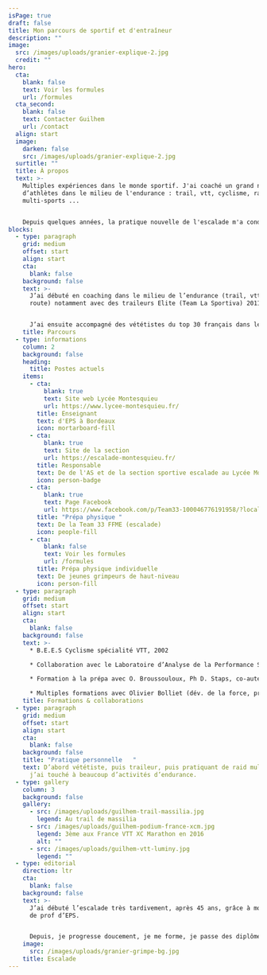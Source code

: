 ```yaml
---
isPage: true
draft: false
title: Mon parcours de sportif et d'entraîneur
description: ""
image:
  src: /images/uploads/granier-explique-2.jpg
  credit: ""
hero:
  cta:
    blank: false
    text: Voir les formules
    url: /formules
  cta_second:
    blank: false
    text: Contacter Guilhem
    url: /contact
  align: start
  image:
    darken: false
    src: /images/uploads/granier-explique-2.jpg
  surtitle: ""
  title: À propos
  text: >-
    Multiples expériences dans le monde sportif. J'ai coaché un grand nombre
    d’athlètes dans le milieu de l'endurance : trail, vtt, cyclisme, raid
    multi-sports ... 


    Depuis quelques années, la pratique nouvelle de l'escalade m'a conduit à me pencher sur le développement de la force, l'explosivité, la vitesse ... Un nouveau champ d'investigation tout à fait passionnant !
blocks:
  - type: paragraph
    grid: medium
    offset: start
    align: start
    cta:
      blank: false
    background: false
    text: >-
      J’ai débuté en coaching dans le milieu de l’endurance (trail, vtt, vélo
      route) notamment avec des traileurs Elite (Team La Sportiva) 2011/2014.


      J’ai ensuite accompagné des vététistes du top 30 français dans leur planification et le suivi de leur préparation.
    title: Parcours
  - type: informations
    column: 2
    background: false
    heading:
      title: Postes actuels
    items:
      - cta:
          blank: true
          text: Site web Lycée Montesquieu
          url: https://www.lycee-montesquieu.fr/
        title: Enseignant
        text: d'EPS à Bordeaux
        icon: mortarboard-fill
      - cta:
          blank: true
          text: Site de la section
          url: https://escalade-montesquieu.fr/
        title: Responsable
        text: De de l'AS et de la section sportive escalade au Lycée Montesquieu
        icon: person-badge
      - cta:
          blank: true
          text: Page Facebook
          url: https://www.facebook.com/p/Team33-100046776191958/?locale=fr_FR
        title: "Prépa physique "
        text: De la Team 33 FFME (escalade)
        icon: people-fill
      - cta:
          blank: false
          text: Voir les formules
          url: /formules
        title: Prépa physique individuelle
        text: De jeunes grimpeurs de haut-niveau
        icon: person-fill
  - type: paragraph
    grid: medium
    offset: start
    align: start
    cta:
      blank: false
    background: false
    text: >-
      * B.E.E.S Cyclisme spécialité VTT, 2002 

      * Collaboration avec le Laboratoire d’Analyse de la Performance Sportive de Besançon avec William Bertucci (sous la direction de Frédéric Grappe) 2002

      * Formation à la prépa avec O. Broussouloux, Ph D. Staps, co-auteur du livre « Escalade & Performance » 2021

      * Multiples formations avec Olivier Bolliet (dév. de la force, profilage, prévention épaule, ratios de force)
    title: Formations & collaborations
  - type: paragraph
    grid: medium
    offset: start
    align: start
    cta:
      blank: false
    background: false
    title: "Pratique personnelle   "
    text: D’abord vététiste, puis traileur, puis pratiquant de raid multi-sports …
      j’ai touché à beaucoup d’activités d’endurance.
  - type: gallery
    column: 3
    background: false
    gallery:
      - src: /images/uploads/guilhem-trail-massilia.jpg
        legend: Au trail de massilia
      - src: /images/uploads/guilhem-podium-france-xcm.jpg
        legend: 3ème aux France VTT XC Marathon en 2016
        alt: ""
      - src: /images/uploads/guilhem-vtt-luminy.jpg
        legend: ""
  - type: editorial
    direction: ltr
    cta:
      blank: false
    background: false
    text: >-
      J’ai débuté l’escalade très tardivement, après 45 ans, grâce à mon métier
      de prof d’EPS. 


      Depuis, je progresse doucement, je me forme, je passe des diplômes et je m’acculture peu à peu à cette activité que j’apprécie énormément, même si elle n’est pas du tout dans ma filière.
    image:
      src: /images/uploads/granier-grimpe-bg.jpg
    title: Escalade
---
```

